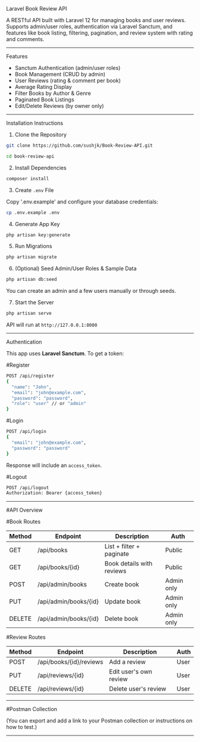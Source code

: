 Laravel Book Review API

A RESTful API built with Laravel 12 for managing books and user reviews. Supports admin/user roles, authentication via Laravel Sanctum, and features like book listing, filtering, pagination, and review system with rating and comments.

---
Features

- Sanctum Authentication (admin/user roles)
- Book Management (CRUD by admin)
- User Reviews (rating & comment per book)
- Average Rating Display
- Filter Books by Author & Genre
- Paginated Book Listings
- Edit/Delete Reviews (by owner only)

---

Installation Instructions

1. Clone the Repository

```bash
git clone https://github.com/sushjk/Book-Review-API.git

cd book-review-api
```

2. Install Dependencies

```bash
composer install
```

3. Create `.env` File

Copy '.env.example' and configure your database credentials:

```bash
cp .env.example .env
```

4. Generate App Key

```bash
php artisan key:generate
```

5. Run Migrations

```bash
php artisan migrate
```

6. (Optional) Seed Admin/User Roles & Sample Data

```bash
php artisan db:seed
```

You can create an admin and a few users manually or through seeds.

7. Start the Server

```bash
php artisan serve
```

API will run at `http://127.0.0.1:8000`

---

Authentication

This app uses **Laravel Sanctum**. To get a token:

#Register

```bash
POST /api/register
{
  "name": "John",
  "email": "john@example.com",
  "password": "password",
  "role": "user" // or "admin"
}
```

#Login

```bash
POST /api/login
{
  "email": "john@example.com",
  "password": "password"
}
```

Response will include an `access_token`.

#Logout

```bash
POST /api/logout
Authorization: Bearer {access_token}
```

---

#API Overview

#Book Routes

| Method | Endpoint                 | Description             | Auth       |
|--------|--------------------------|-------------------------|------------|
| GET    | /api/books               | List + filter + paginate| Public     |
| GET    | /api/books/{id}          | Book details with reviews| Public    |
| POST   | /api/admin/books         | Create book             | Admin only |
| PUT    | /api/admin/books/{id}    | Update book             | Admin only |
| DELETE | /api/admin/books/{id}    | Delete book             | Admin only |

#Review Routes

| Method | Endpoint                     | Description             | Auth     |
|--------|------------------------------|-------------------------|----------|
| POST   | /api/books/{id}/reviews      | Add a review            | User     |
| PUT    | /api/reviews/{id}            | Edit user's own review  | User     |
| DELETE | /api/reviews/{id}            | Delete user's review    | User     |

---

#Postman Collection

(You can export and add a link to your Postman collection or instructions on how to test.)

---
